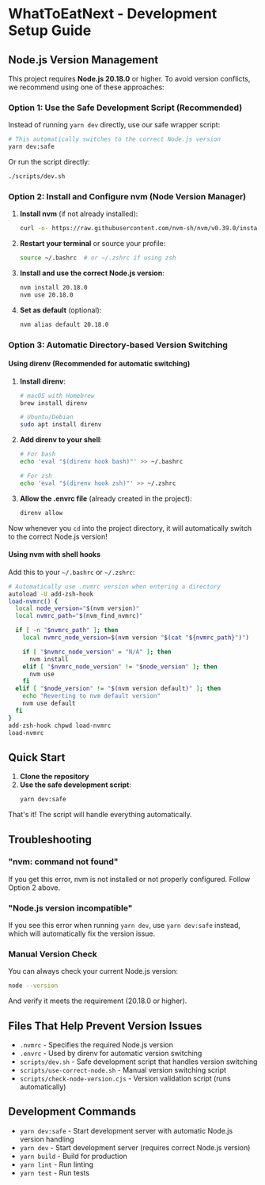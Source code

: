 # WhatToEatNext - Development Setup Guide

## Node.js Version Management

This project requires **Node.js 20.18.0** or higher. To avoid version conflicts,
we recommend using one of these approaches:

### Option 1: Use the Safe Development Script (Recommended)

Instead of running `yarn dev` directly, use our safe wrapper script:

```bash
# This automatically switches to the correct Node.js version
yarn dev:safe
```

Or run the script directly:

```bash
./scripts/dev.sh
```

### Option 2: Install and Configure nvm (Node Version Manager)

1. **Install nvm** (if not already installed):

   ```bash
   curl -o- https://raw.githubusercontent.com/nvm-sh/nvm/v0.39.0/install.sh | bash
   ```

2. **Restart your terminal** or source your profile:

   ```bash
   source ~/.bashrc  # or ~/.zshrc if using zsh
   ```

3. **Install and use the correct Node.js version**:

   ```bash
   nvm install 20.18.0
   nvm use 20.18.0
   ```

4. **Set as default** (optional):
   ```bash
   nvm alias default 20.18.0
   ```

### Option 3: Automatic Directory-based Version Switching

#### Using direnv (Recommended for automatic switching)

1. **Install direnv**:

   ```bash
   # macOS with Homebrew
   brew install direnv

   # Ubuntu/Debian
   sudo apt install direnv
   ```

2. **Add direnv to your shell**:

   ```bash
   # For bash
   echo 'eval "$(direnv hook bash)"' >> ~/.bashrc

   # For zsh
   echo 'eval "$(direnv hook zsh)"' >> ~/.zshrc
   ```

3. **Allow the .envrc file** (already created in the project):
   ```bash
   direnv allow
   ```

Now whenever you `cd` into the project directory, it will automatically switch
to the correct Node.js version!

#### Using nvm with shell hooks

Add this to your `~/.bashrc` or `~/.zshrc`:

```bash
# Automatically use .nvmrc version when entering a directory
autoload -U add-zsh-hook
load-nvmrc() {
  local node_version="$(nvm version)"
  local nvmrc_path="$(nvm_find_nvmrc)"

  if [ -n "$nvmrc_path" ]; then
    local nvmrc_node_version=$(nvm version "$(cat "${nvmrc_path}")")

    if [ "$nvmrc_node_version" = "N/A" ]; then
      nvm install
    elif [ "$nvmrc_node_version" != "$node_version" ]; then
      nvm use
    fi
  elif [ "$node_version" != "$(nvm version default)" ]; then
    echo "Reverting to nvm default version"
    nvm use default
  fi
}
add-zsh-hook chpwd load-nvmrc
load-nvmrc
```

## Quick Start

1. **Clone the repository**
2. **Use the safe development script**:
   ```bash
   yarn dev:safe
   ```

That's it! The script will handle everything automatically.

## Troubleshooting

### "nvm: command not found"

If you get this error, nvm is not installed or not properly configured. Follow
Option 2 above.

### "Node.js version incompatible"

If you see this error when running `yarn dev`, use `yarn dev:safe` instead,
which will automatically fix the version issue.

### Manual Version Check

You can always check your current Node.js version:

```bash
node --version
```

And verify it meets the requirement (20.18.0 or higher).

## Files That Help Prevent Version Issues

- `.nvmrc` - Specifies the required Node.js version
- `.envrc` - Used by direnv for automatic version switching
- `scripts/dev.sh` - Safe development script that handles version switching
- `scripts/use-correct-node.sh` - Manual version switching script
- `scripts/check-node-version.cjs` - Version validation script (runs
  automatically)

## Development Commands

- `yarn dev:safe` - Start development server with automatic Node.js version
  handling
- `yarn dev` - Start development server (requires correct Node.js version)
- `yarn build` - Build for production
- `yarn lint` - Run linting
- `yarn test` - Run tests
